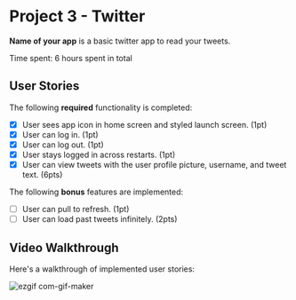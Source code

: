# Project 3 - Twitter

**Name of your app** is a basic twitter app to read your tweets.

Time spent: 6 hours spent in total

## User Stories

The following **required** functionality is completed:

- [x] User sees app icon in home screen and styled launch screen. (1pt)
- [x] User can log in. (1pt)
- [x] User can log out. (1pt)
- [x] User stays logged in across restarts. (1pt)
- [x] User can view tweets with the user profile picture, username, and tweet text. (6pts)

The following **bonus** features are implemented:

- [ ] User can pull to refresh. (1pt)
- [ ] User can load past tweets infinitely. (2pts)

## Video Walkthrough

Here's a walkthrough of implemented user stories:

![ezgif com-gif-maker](https://user-images.githubusercontent.com/68205883/134814435-c81575a9-b0de-46c0-8f4b-1ad3f58c8839.gif)

